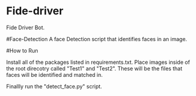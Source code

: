 # Fide-driver
Fide Driver Bot.


#Face-Detection
A  face Detection script that identifies faces in an image.

#How to Run

Install all of the packages listed in requirements.txt.
Place  images inside of the root direcotry called "Test1" and "Test2". These will be the files that faces will be identified and matched in.
 
Finallly run the "detect_face.py" script.
